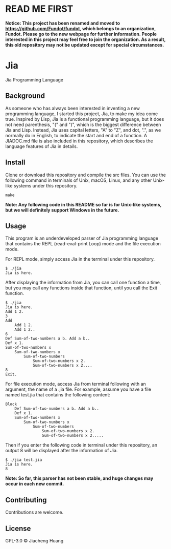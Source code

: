 # READ ME FIRST

**Notice: This project has been renamed and moved to https://github.com/Fundot/fundot, which belongs to an organization, Fundot. Please go to the new webpage for further information. People interested in this project may feel free to join the organization. As a result, this old repository may not be updated except for special circumstances.**

# Jia

Jia Programming Language

## Background

As someone who has always been interested in inventing a new programming language,
I started this project, Jia, to make my idea come true.
Inspired by Lisp, Jia is a functional programming language,
but it does not need parenthesis, "(" and ")", which is the biggest difference between Jia and Lisp.
Instead, Jia uses capital letters, "A" to "Z", and dot, ".", as we normally do in English,
to indicate the start and end of a function. A JIADOC.md file is also included in this repository, which describes the language features of Jia in details.

## Install

Clone or download this repository and compile the src files.
You can use the following command in terminals of Unix, macOS, Linux, and any other Unix-like systems under this repository.

    make
**Note: Any following code in this README so far is for Unix-like systems, but we will definitely support Windows in the future.**

## Usage

This program is an underdeveloped parser of Jia programming language that contains the REPL (read-eval-print Loop) mode and the file execution mode.

For REPL mode, simply access Jia in the terminal under this repository.

    $ ./jia
    Jia is here.
After displaying the information from Jia, you can call one function a time, but you may call any functions inside that function, until you call the Exit function.

    $ ./jia
    Jia is here.
    Add 1 2.
    3
    Add
        Add 1 2.
        Add 1 2..
    6
    Def Sum-of-two-numbers a b. Add a b..
    Def x 1.
    Sum-of-two-numbers x
        Sum-of-two-numbers x
            Sum-of-two-numbers
                Sum-of-two-numbers x 2.
                Sum-of-two-numbers x 2....
    8
    Exit.
For file execution mode, access Jia from terminal following with an argument, the name of a .jia file. For example, assume you have a file named test.jia that contains the following content:

    Block
        Def Sum-of-two-numbers a b. Add a b..
        Def x 1.
        Sum-of-two-numbers x
            Sum-of-two-numbers x
                Sum-of-two-numbers
                    Sum-of-two-numbers x 2.
                    Sum-of-two-numbers x 2.....
Then if you enter the following code in terminal under this repository, an output 8 will be displayed after the information of Jia.

    $ ./jia test.jia
    Jia is here.
    8
**Note: So far, this parser has not been stable, and huge changes may occur in each new commit.**

## Contributing

Contributions are welcome.

## License

GPL-3.0 © Jiacheng Huang
